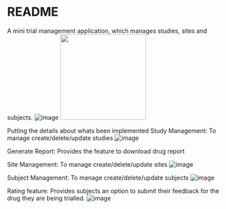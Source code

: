 # README
A mini trial management application, which manages studies, sites and subjects.
![image](https://user-images.githubusercontent.com/70565430/123541589-f4dfb300-d762-11eb-8ddf-313a7e1fae84.png)
<img src="https://user-images.githubusercontent.com/70565430/123541589-f4dfb300-d762-11eb-8ddf-313a7e1fae84.png" width="200">

Putting the details about whats been implemented
Study Management: To manage create/delete/update studies
![image](https://user-images.githubusercontent.com/70565430/123541648-340e0400-d763-11eb-8659-143a37891afe.png)

Generate Report: Provides the feature to download drug report

Site Management: To manage create/delete/update sites
![image](https://user-images.githubusercontent.com/70565430/123541711-80594400-d763-11eb-9651-7fd611d25416.png)

Subject Management: To manage create/delete/update subjects
![image](https://user-images.githubusercontent.com/70565430/123541761-cca48400-d763-11eb-9dc4-4220718b9032.png)

Rating feature: Provides subjects an option to submit their feedback for the drug they are being trialled.
![image](https://user-images.githubusercontent.com/70565430/123541842-0b3a3e80-d764-11eb-8a85-7c852d5e004f.png)

